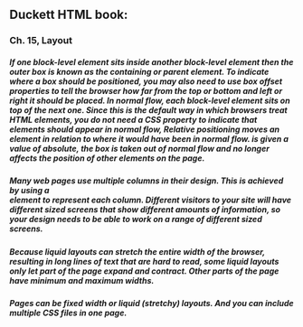 ## Duckett HTML book:
### Ch. 15, Layout
##### If one block-level element sits inside another block-level element then the outer box is known as the containing or parent element. To indicate where a box should be positioned, you may also need to use box offset properties to tell the browser how far from the top or bottom and left or right it should be placed. In normal flow, each block-level element sits on top of the next one. Since this is the default way in which browsers treat HTML elements, you do not need a CSS property to indicate that elements should appear in normal flow, Relative positioning moves an element in relation to where it would have been in normal flow. is given a value of absolute, the box is taken out of normal flow and no longer affects the position of other elements on the page.

 ##### Many web pages use multiple columns in their design. This is achieved by using a <div> element to represent each column. Different visitors to your site will have different sized screens that show different amounts of information, so your design needs to be able to work on a range of different sized screens.
 ##### Because liquid layouts can stretch the entire width of the browser, resulting in long lines of text that are hard to read, some liquid layouts only let part of the page expand and contract. Other parts of the page have minimum and maximum widths.
 ##### Pages can be fixed width or liquid (stretchy) layouts. And you can include multiple CSS files in one page.
